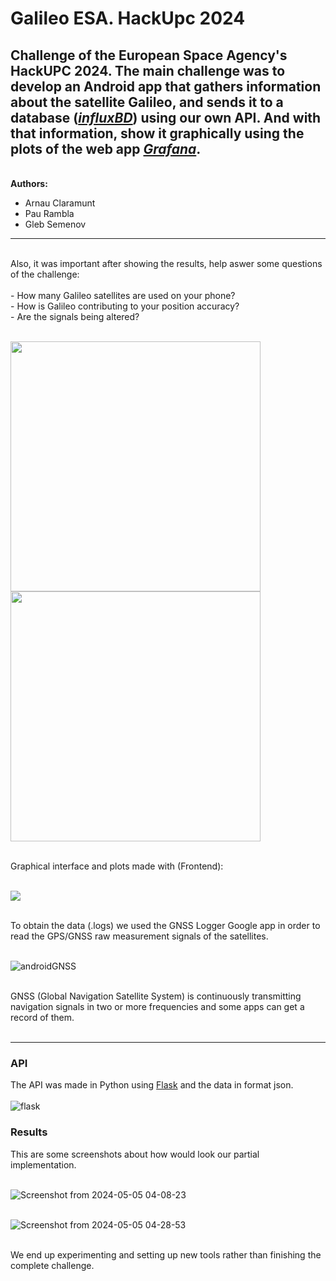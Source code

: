 # Galileo ESA. HackUpc 2024

Challenge of the European Space Agency's HackUPC 2024. The main challenge was to develop an Android app that gathers information about the satellite Galileo, and sends it to a database ([*influxBD*](https://www.influxdata.com/)) using our own API. And with that information, show it graphically using the plots of the web app [*Grafana*](https://grafana.com).    
---

<br>**Authors:**
- Arnau Claramunt
- Pau Rambla
- Gleb Semenov
---
<br>
Also, it was important after showing the results, help aswer some questions of the challenge:<br><br>
- How many Galileo satellites are used on your phone?<br>
- How is Galileo contributing to your position accuracy?<br> 
- Are the signals being altered?<br>

<br>
<p float="left">
  <img src="https://github.com/ArnauCS03/GalileoESAHackUpc2024/assets/95536223/f3cedaef-2fe2-4415-8418-ea24fe2268da" width="400" height="400" />
  <img src="https://github.com/ArnauCS03/GalileoESAHackUpc2024/assets/95536223/944b9d8a-b801-44ec-a7f1-0b80780c318f" width="400" height="400" />
</p>
<br>
Graphical interface and plots made with (Frontend):<br><br>
<p float="center">
 <img src="https://github.com/ArnauCS03/GalileoESAHackUpc2024/assets/95536223/29050e04-2d11-44af-a7ae-9aad010d2819" />
</p>

<br>
To obtain the data (.logs) we used the GNSS Logger Google app in order to read the GPS/GNSS raw measurement signals of the satellites.<br><br>

![androidGNSS](https://github.com/ArnauCS03/GalileoESAHackUpc2024/assets/95536223/62b1412b-e38f-4eab-b348-83cec5af0c4e)<br><br>

GNSS (Global Navigation Satellite System) is continuously transmitting navigation signals in two 
or more frequencies and some apps can get a record of them.<br><br>

---

### API
The API was made in Python using [Flask](https://flask.palletsprojects.com/en/3.0.x/) and the data in format json.<br><br> 
![flask](https://github.com/ArnauCS03/GalileoESAHackUpc2024/assets/95536223/ca8e5948-e79a-436e-be50-de7c55732b9c)<br>


### Results<br>
This are some screenshots about how would look our partial implementation.<br><br>

![Screenshot from 2024-05-05 04-08-23](https://github.com/ArnauCS03/GalileoESAHackUpc2024/assets/95536223/678d2942-b8c9-489e-95d4-fffece762234)<br><br>

![Screenshot from 2024-05-05 04-28-53](https://github.com/ArnauCS03/GalileoESAHackUpc2024/assets/95536223/f92462e0-bc6a-4f1b-a097-2b7cf4af334d)<br><br>



We end up experimenting and setting up new tools rather than finishing the complete challenge.<br><br>
